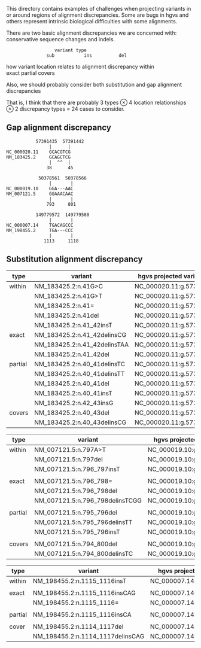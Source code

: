 This directory contains examples of challenges when projecting
variants in or around regions of alignment discrepancies.  Some are
bugs in hgvs and others represent intrinsic biological difficulties
with some alignments.

There are two basic alignment discrepancies we are concerned with:
conservative sequence changes and indels. 


                      variant type
                   sub           ins          del

how variant location relates to alignment discrepancy
within				   
exact
partial
covers

Also, we should probably consider both substitution and gap alignment discrepancies

That is, I think that there are probably 3 types ⊗ 4 location
relationships ⊗ 2 discrepancy types = 24 cases to consider.


## Gap alignment discrepancy


```
           57391435  57391442
                |      |
NC_000020.11    GCACGTCG
NM_183425.2     GCAGCTCG
                |  ^^  |
               38      45
```

```
            50378561  50378566
                |       |
NC_000019.10    GGA---AAC
NM_007121.5     GGAAACAAC
                |       |
               793     801
```
```
           149779572  149779580
                |       |
NC_000007.14    TGACAGCCC
NM_198455.2     TGA---CCC
                |       |
              1113     1118
```



## Substitution alignment discrepancy

|  type   |             variant                |  hgvs projected variant (n->g, normalize=False) |     note     |
|---------|------------------------------------|-------------------------------------------------|--------------|
| within  |  NM_183425.2:n.41G>C               |   NC_000020.11:g.57391438=                      |  reasonable  |
|         |  NM_183425.2:n.41G>T               |   NC_000020.11:g.57391438C>T                    |  reasonable  |
|         |  NM_183425.2:n.41=                 |   NC_000020.11:g.57391438C>G                    |  reasonable  |
|         |  NM_183425.2:n.41del               |   NC_000020.11:g.57391438del                    |  reasonable  |
|         |  NM_183425.2:n.41_42insT           |   NC_000020.11:g.57391438_57391439insT          |  reasonable  |
| exact   |  NM_183425.2:n.41_42delinsCG       |   NC_000020.11:g.57391438_57391439=             |  reasonable  |
|         |  NM_183425.2:n.41_42delinsTAA      |   NC_000020.11:g.57391438_57391439delinsTAA     |  reasonable  |
|         |  NM_183425.2:n.41_42del            |   NC_000020.11:g.57391438_57391439del           |  reasonable  |
| partial |  NM_183425.2:n.40_41delinsTC       |   NC_000020.11:g.57391437_57391438delinsTC      |  reasonable  |
|         |  NM_183425.2:n.40_41delinsTT       |   NC_000020.11:g.57391437_57391438delinsTT      |  reasonable  |
|         |  NM_183425.2:n.40_41del            |   NC_000020.11:g.57391437_57391438del           |  reasonable  |
|         |  NM_183425.2:n.40_41insT           |   NC_000020.11:g.57391437_57391438insT          |  reasonable  |
|         |  NM_183425.2:n.42_43insG           |   NC_000020.11:g.57391439_57391440insG          |  reasonable  |
| covers  |  NM_183425.2:n.40_43del            |   NC_000020.11:g.57391437_57391440del           |  reasonable  |
|         |  NM_183425.2:n.40_43delinsCG       |   NC_000020.11:g.57391437_57391440delinsCG      |  reasonable  |


|  type   |             variant                |  hgvs projected variant (n->g, normalize=False) |              expected variant               |     note     |
|---------|------------------------------------|-------------------------------------------------|---------------------------------------------|--------------|
| within  |  NM_007121.5:n.797A>T              |   NC_000019.10:g.50378564_50378563delinsT       |  NC_000019.10:g.50378563_50378564insATC     |  bug         |
|         |  NM_007121.5:n.797del              |   NC_000019.10:g.50378564_50378563del           |  NC_000019.10:g.50378563_50378564insAC      |  bug         |
|         |  NM_007121.5:n.796_797insT         |   NC_000019.10:g.50378564_50378563insT          |  NC_000019.10:g.50378563_50378564insATAC    |  bug         |
|         |                                    |                                                 |                                             |              |
| exact   |  NM_007121.5:n.796_798=            |   NC_000019.10:g.50378564_50378563delinsAAC     |  NC_000019.10:g.50378563_50378564insAAC     |  bug         |
|         |  NM_007121.5:n.796_798del          |   NC_000019.10:g.50378564_50378563del           |  NC_000019.10:g.50378563_50378564=          |  bug         |
|         |  NM_007121.5:n.796_798delinsTCGG   |   NC_000019.10:g.50378564_50378563delinsTCGG    |  NC_000019.10:g.50378563_50378564insTCGG    |  bug         |
|         |                                    |                                                 |                                             |              |
| partial |  NM_007121.5:n.795_796del          |   NC_000019.10:g.50378563del                    |  NC_000019.10:g.50378563delinsAC            |  bug         |
|         |  NM_007121.5:n.795_796delinsTT     |   NC_000019.10:g.50378563delinsTT               |  NC_000019.10:g.50378563delinsTTAC          |  bug         |
|         |  NM_007121.5:n.795_796insT         |   NC_000019.10:g.50378563insT                   |  NC_000019.10:g.50378563_50378564insTAAC    |  bug         |
|         |                                    |                                                 |                                             |              |
| covers  |  NM_007121.5:n.794_800del          |   NC_000019.10:g.50378562_50378565del           |                                             |  reasonable  |
|         |  NM_007121.5:n.794_800delinsTC     |   NC_000019.10:g.50378562_50378565delinsTC      |                                             |  reasonable  |


|  type   |             variant                |  hgvs projected variant (n->g, normalize=False) |              expected variant               |     note     |
|---------|------------------------------------|-------------------------------------------------|---------------------------------------------|--------------|
| within  |  NM_198455.2:n.1115_1116insT       |   NC_000007.14:g.149779574_149779578insT        |  NC_000007.14:g.149779575_149779577delinsT  |  bug         |
|         |                                    |                                                 |                                             |              |
| exact   |  NM_198455.2:n.1115_1116insCAG     |   NC_000007.14:g.149779574_149779578insCAG      |  NC_000007.14:g.149779574_149779578=        |  bug         |
|         |  NM_198455.2:n.1115_1116=          |   NC_000007.14:g.149779574_149779578delinsAC    |                                             |  reasonable  |
|         |                                    |                                                 |                                             |              |
| partial |  NM_198455.2:n.1115_1116insCA      |   NC_000007.14:g.149779574_149779578insC        |  NC_000007.14:g.149779575_149779577delinsCA |  bug         |
|         |                                    |                                                 |                                             |              |
| cover   |  NM_198455.2:n.1114_1117del        |   NC_000007.14:g.149779573_149779579del         |                                             |  reasonable  |
|         |  NM_198455.2:n.1114_1117delinsCAG  |   NC_000007.14:g.149779573_149779579delinsCAG   |                                             |  reasonable  |


